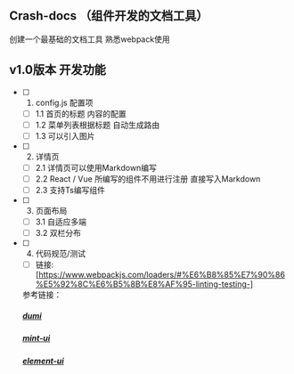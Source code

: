 ## Crash-docs （组件开发的文档工具）
创建一个最基础的文档工具 熟悉webpack使用

## v1.0版本 开发功能
- [ ] 1. config.js 配置项
  - [ ] 1.1 首页的标题 内容的配置 
  - [ ] 1.2 菜单列表根据标题 自动生成路由
  - [ ] 1.3 可以引入图片
- [ ] 2. 详情页
  - [ ] 2.1 详情页可以使用Markdown编写
  - [ ] 2.2 React / Vue 所编写的组件不用进行注册 直接写入Markdown
  - [ ] 2.3 支持Ts编写组件
- [ ] 3. 页面布局 
  - [ ] 3.1 自适应多端 
  - [ ] 3.2 双栏分布 
- [ ] 4. 代码规范/测试 
  - [ ] 链接:[https://www.webpackjs.com/loaders/#%E6%B8%85%E7%90%86%E5%92%8C%E6%B5%8B%E8%AF%95-linting-testing-]
  
  参考链接：
  ##### [dumi](https://d.umijs.org/zh-CN)
  ##### [mint-ui](https://github.com/ElemeFE/mint-ui)
  ##### [element-ui](https://github.com/ElemeFE/element)
